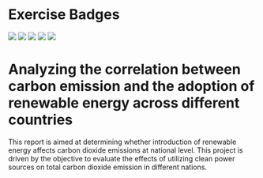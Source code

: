 # Exercise Badges

![](https://byob.yarr.is/mahmud60/made-SS24/score_ex1) ![](https://byob.yarr.is/mahmud60/made-SS24/score_ex2) ![](https://byob.yarr.is/mahmud60/made-SS24/score_ex3) ![](https://byob.yarr.is/mahmud60/made-SS24/score_ex4) ![](https://byob.yarr.is/mahmud60/made-SS24/score_ex5)

# Analyzing the correlation between carbon emission and the adoption of renewable energy across different countries

This report is aimed at determining whether introduction of renewable energy affects carbon 
dioxide emissions at national level. This project is driven by the objective to evaluate the effects of 
utilizing clean power sources on total carbon dioxide emission in different nations.
